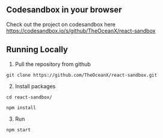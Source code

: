 ## Codesandbox in your browser

Check out the project on codesandbox here https://codesandbox.io/s/github/TheOceanX/react-sandbox

## Running Locally

1. Pull the repository from github

  ```git clone https://github.com/TheOceanX/react-sandbox.git```
  
2. Install packages

  ```cd react-sandbox/```
  
  ```npm install```
  
3. Run
  
  ```npm start```

